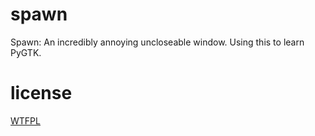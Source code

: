 spawn
=====

Spawn: An incredibly annoying uncloseable window. Using this to learn PyGTK.

license
=======

[WTFPL](http://sam.zoy.org/wtfpl/)
